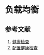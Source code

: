 # 负载均衡

## 参考文献

1. [健康检查](https://help.aliyun.com/document_detail/87310.html)
2. [配置健康检查](https://cloud.tencent.com/document/product/214/50011)
